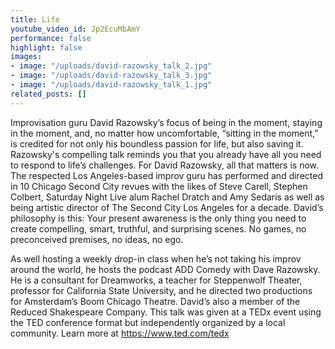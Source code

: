 ```yaml
---
title: Life
youtube_video_id: Jp2EcuMbAmY
performance: false
highlight: false
images:
- image: "/uploads/david-razowsky_talk_2.jpg"
- image: "/uploads/david-razowsky_talk_3.jpg"
- image: "/uploads/david-razowsky_talk_1.jpg"
related_posts: []
---
```


Improvisation guru David Razowsky’s focus of being in the moment, staying in the moment, and, no matter how uncomfortable, “sitting in the moment,” is credited for not only his boundless passion for life, but also saving it. Razowsky's compelling talk reminds you that you already have all you need to respond to life’s challenges. For David Razowsky, all that matters is now. The respected Los Angeles-based improv guru has performed and directed in 10 Chicago Second City revues with the likes of Steve Carell, Stephen Colbert, Saturday Night Live alum Rachel Dratch and Amy Sedaris as well as being artistic director of The Second City Los Angeles for a decade. David’s philosophy is this: Your present awareness is the only thing you need to create compelling, smart, truthful, and surprising scenes. No games, no preconceived premises, no ideas, no ego.

As well hosting a weekly drop-in class when he’s not taking his improv around the world, he hosts the podcast ADD Comedy with Dave Razowsky. He is a consultant for Dreamworks, a teacher for Steppenwolf Theater, professor for California State University, and he directed two productions for Amsterdam’s Boom Chicago Theatre. David’s  also a member of the Reduced Shakespeare Company. This talk was given at a TEDx event using the TED conference format but independently organized by a local community. Learn more at https://www.ted.com/tedx

